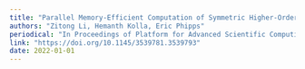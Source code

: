 ```yaml
---
title: "Parallel Memory-Efficient Computation of Symmetric Higher-Order Joint Moment Tensors"
authors: "Zitong Li, Hemanth Kolla, Eric Phipps"
periodical: "In Proceedings of Platform for Advanced Scientific Computing"
link: "https://doi.org/10.1145/3539781.3539793"
date: 2022-01-01
---
```

